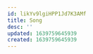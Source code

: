 ```yaml
---
id: likYv9lgiHPP1Jd7K3AMf
title: Song
desc: ''
updated: 1639759645939
created: 1639759645939
---
```


